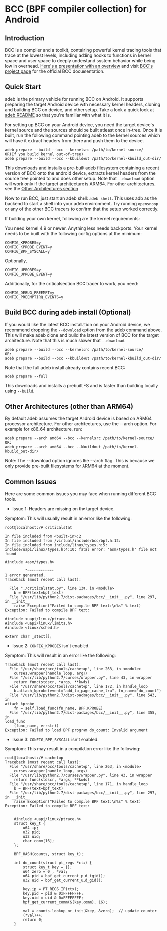 BCC (BPF compiler collection) for Android
=========================================

Introduction
------------
BCC is a compiler and a toolkit, containing powerful kernel tracing tools that
trace at the lowest levels, including adding hooks to functions in kernel space
and user space to deeply understand system behavior while being low in
overhead. [Here's a presentation with an
overview](http://www.joelfernandes.org/resources/bcc-ospm.pdf) and visit [BCC's
project page](https://github.com/iovisor/bcc) for the official BCC
documentation.

Quick Start
-----------
adeb is the primary vehicle for running BCC on Android. It supports
preparing the target Android device with necessary kernel headers, cloning and
building BCC on device, and other setup. Take a look a quick look at [adeb
README](https://github.com/joelagnel/adeb/blob/master/README.md) so that
you're familiar with what it is.

For setting up BCC on your Android device, you need the target device's kernel
source and the sources should be built atleast once in-tree. Once it is built,
run the following command pointing adeb to the kernel sources which will
have it extract headers from there and push them to the device.
```
adeb prepare --build --bcc --kernelsrc /path/to/kernel-source/
OR(If you build kernel out-of-tree):
adeb prepare --build --bcc --kbuildout /path/to/kernel-kbuild_out-dir/
```
This downloads and installs a pre-built adeb filesystem containing a recent
version of BCC onto the android device, extracts kernel headers from the source
tree pointed to and does other setup. Note that `--download` option will work
only if the target architecture is ARM64. For other architectures, see the
[Other Architectures
section](https://github.com/joelagnel/adeb/blob/master/BCC.md#other-architectures-other-than-arm64)

Now to run BCC, just start an adeb shell: `adeb shell`. This uses adb
as the backend to start a shell into your adeb environment. Try running
`opensnoop` or any of the other BCC tracers to confirm that the setup worked
correctly.

If building your own kernel, following are the kernel requirements:

You need kernel 4.9 or newer. Anything less needs backports. Your kernel needs
to be built with the following config options at the minimum:
```
CONFIG_KPROBES=y
CONFIG_KPROBE_EVENT=y
CONFIG_BPF_SYSCALL=y
```
Optionally,
```
CONFIG_UPROBES=y
CONFIG_UPROBE_EVENT=y
```
Additionally, for the criticalsection BCC tracer to work, you need:
```
CONFIG_DEBUG_PREEMPT=y
CONFIG_PREEMPTIRQ_EVENTS=y
```

Build BCC during adeb install (Optional)
--------------------------------------------
If you would like the latest BCC installation on your Android device, we
recommend dropping the `--download` option from the adeb command above.
This will make adeb clone and build the latest version of BCC for the
target architecture. Note that this is much slower that `--download`.
```
adeb prepare --build --bcc --kernelsrc /path/to/kernel-source/
OR:
adeb prepare --build --bcc --kbuildout /path/to/kernel-kbuild_out-dir/
```
Note that the full adeb install already contains recent BCC:
```
adeb prepare --full
```
This downloads and installs a prebuilt FS and is faster than building locally
using `--build`.

Other Architectures (other than ARM64)
-----------------------
By default adeb assumes the target Android device is based on ARM64
processor architecture. For other architectures, use the --arch option. For
example for x86_64 architecture, run:
```
adeb prepare --arch amd64 --bcc --kernelsrc /path/to/kernel-source/
OR:
adeb prepare --arch amd64 --bcc --kbuildout /path/to/kernel-kbuild_out-dir/
```
Note: The --download option ignores the --arch flag. This is because we only
provide pre-built filesystems for ARM64 at the moment.

Common Issues
-------------
Here are some common issues you may face when running different BCC tools.

* Issue 1: Headers are missing on the target device.

Symptom: This will usually result in an error like the following:
```
root@localhost:/# criticalstat

In file included from <built-in>:2
In file included from /virtual/include/bcc/bpf.h:12:
In file included from include/linux/types.h:5:
include/uapi/linux/types.h:4:10: fatal error: 'asm/types.h' file not found

#include <asm/types.h>                                                                                                                                                                   

         ^~~~~~~~~~~~~
1 error generated.
Traceback (most recent call last):

  File "./criticalstat.py", line 138, in <module>
    b = BPF(text=bpf_text)
  File "/usr/lib/python2.7/dist-packages/bcc/__init__.py", line 297, in __init__
    raise Exception("Failed to compile BPF text:\n%s" % text)
Exception: Failed to compile BPF text:
                                                                                                                                                                                         
#include <uapi/linux/ptrace.h>                                                                                                                                                           
#include <uapi/linux/limits.h>                                                                                                                                                           
#include <linux/sched.h>                                                                                                                                                                 

extern char _stext[];
```

* Issue 2: `CONFIG_KPROBES` isn't enabled.

Symptom: This will result in an error like the following:
```
Traceback (most recent call last):
  File "/usr/share/bcc/tools/cachetop", line 263, in <module>
    curses.wrapper(handle_loop, args)
  File "/usr/lib/python2.7/curses/wrapper.py", line 43, in wrapper
    return func(stdscr, *args, **kwds)
  File "/usr/share/bcc/tools/cachetop", line 172, in handle_loop
    b.attach_kprobe(event="add_to_page_cache_lru", fn_name="do_count")
  File "/usr/lib/python2.7/dist-packages/bcc/__init__.py", line 543, in
attach_kprobe
    fn = self.load_func(fn_name, BPF.KPROBE)
  File "/usr/lib/python2.7/dist-packages/bcc/__init__.py", line 355, in
load_func
    (func_name, errstr))
Exception: Failed to load BPF program do_count: Invalid argument
```

* Issue 3: `CONFIG_BPF_SYSCALL` isn't enabled.

Symptom: This may result in a compilation error like the following:
```
root@localhost:/# cachetop
Traceback (most recent call last):
  File "/usr/share/bcc/tools/cachetop", line 263, in <module>
    curses.wrapper(handle_loop, args)
  File "/usr/lib/python2.7/curses/wrapper.py", line 43, in wrapper
    return func(stdscr, *args, **kwds)
  File "/usr/share/bcc/tools/cachetop", line 171, in handle_loop
    b = BPF(text=bpf_text)
  File "/usr/lib/python2.7/dist-packages/bcc/__init__.py", line 297, in __init__
    raise Exception("Failed to compile BPF text:\n%s" % text)
Exception: Failed to compile BPF text:


    #include <uapi/linux/ptrace.h>
    struct key_t {
        u64 ip;
        u32 pid;
        u32 uid;
        char comm[16];
    };

    BPF_HASH(counts, struct key_t);

    int do_count(struct pt_regs *ctx) {
        struct key_t key = {};
        u64 zero = 0 , *val;
        u64 pid = bpf_get_current_pid_tgid();
        u32 uid = bpf_get_current_uid_gid();

        key.ip = PT_REGS_IP(ctx);
        key.pid = pid & 0xFFFFFFFF;
        key.uid = uid & 0xFFFFFFFF;
        bpf_get_current_comm(&(key.comm), 16);

        val = counts.lookup_or_init(&key, &zero);  // update counter
        (*val)++;
        return 0;
    }
```
